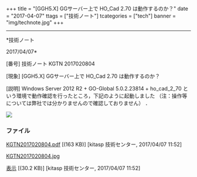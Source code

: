 ﻿+++
title = "[GGH5.X] GGサーバー上で HO_Cad 2.70 は動作するのか？"
date = "2017-04-07"
ttags = ["技術ノート"]
tcategories = ["tech"]
banner = "img/technote.jpg"
+++

-----------------------------------------------------------------------------------------------------------------------------

*技術ノート

2017/04/07*


[番号]
技術ノート KGTN 2017020804

[現象]
[GGH5.X] GGサーバー上で HO_Cad 2.70 は動作するのか？

[説明]
Windows Server 2012 R2 + GO-Global 5.0.2.23814 + ho_cad_2_70
という環境で動作確認を行ったところ，下記のように起動しました
（注：操作等については弊社では分かりませんので確認しておりません） ．

![](http://techreport.kitasp.net/attachments/download/3294/KGTN2017020804.jpg)


### ファイル

 
 


[KGTN2017020804.pdf](http://techreport.kitasp.net/attachments/download/3293/KGTN2017020804.pdf)
 [(163 KB)] [kitasp 技術センター, 2017/04/07
11:52]

[KGTN2017020804.jpg](http://techreport.kitasp.net/attachments/download/3294/KGTN2017020804.jpg)

[表示](http://techreport.kitasp.net/attachments/3294/KGTN2017020804.jpg "表示")
 [(30.2 KB)] [kitasp 技術センター, 2017/04/07
11:52]


 


 

